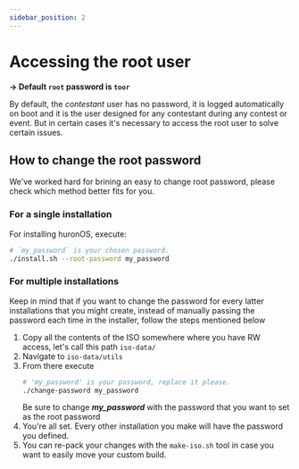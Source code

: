 ```yaml
---
sidebar_position: 2
---
```

# Accessing the root user

**-> Default `root` password is `toor`**

By default, the *contestant* user has no password, it is logged automatically on boot and it is the user designed for any contestant during any contest or event. But in certain cases it's necessary to access the root user to solve certain issues.

## How to change the root password
We've worked hard for brining an easy to change root password, please check which method better fits for you. 

### For a single installation
For installing huronOS, execute:
```bash
# `my_password` is your chosen password.
./install.sh --root-password my_password
```

### For multiple installations
Keep in mind that if you want to change the password for every latter installations that you might create, instead of manually passing the password each time in the installer, follow the steps mentioned below

1. Copy all the contents of the ISO somewhere where you have RW access, let's call this path `iso-data/`
2. Navigate to `iso-data/utils`
3. From there execute
	```bash
	# 'my_password' is your password, replace it please.
	./change-password my_password
	```
	Be sure to change ***my_password*** with the password that you want to set as the root password
4. You're all set. Every other installation you make will have the password you defined.
5. You can re-pack your changes with the `make-iso.sh` tool in case you want to easily move your custom build.
